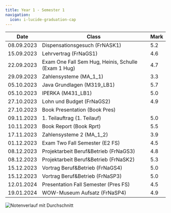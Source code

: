 ```yaml
---
title: Year 1 - Semester 1
navigation:
  icon: i-lucide-graduation-cap
---
```


| Date        | Class                                                         | Mark |
| ----------- | ------------------------------------------------------------- | ---- |
| 08.09.2023  | Dispensationsgesuch (FrNASK1)                                 | 5.2  |
| 15.09.2023  | Lehrvertrag (FrNaGS1)                                         | 4.6  |
| 22.09.2023  | Exam One Fall Sem Hug, Heinis, Schulle (Exam 1 Hug)           | 4.7  |
| 29.09.2023  | Zahlensysteme (MA_1_1)                                        | 3.3  |
| 05.10.2023  | Java Grundlagen (M319_LB1)                                    | 5.7  |
| 05.10.2023  | IPERKA (M431_LB1)                                             | 5.0  |
| 27.10.2023  | Lohn und Budget (FrNaGS2)                                     | 4.9  |
| 27.10.2023  | Book Presentation (Book Pres)                                 |      |
| 09.11.2023  | 1. Teilauftrag (1. Teilauf)                                   | 5.0  |
| 10.11.2023  | Book Report (Book Rprt)                                       | 5.5  |
| 17.11.2023  | Zahlensysteme 2 (MA_1_2)                                      | 3.9  |
| 01.12.2023  | Exam Two Fall Semester (E2 FS)                                | 4.5  |
| 08.12.2023  | Projektarbeit Beruf&Betrieb (FrNaGS3)                         | 4.8  |
| 08.12.2023  | Projektarbeit Beruf&Betrieb (FrNaSK2)                         | 5.3  |
| 15.12.2023  | Vortrag Beruf&Betrieb (FrNaGS4)                               | 5.0  |
| 15.12.2023  | Vortrag Beruf&Betrieb (FrNaSP3)                               | 5.0  |
| 12.01.2024  | Presentation Fall Semester (Pres FS)                          | 4.5  |
| 19.01.2024  | WOW-Museum Aufsatz (FrNaSP4)                                  | 4.9  |

![Notenverlauf mit Durchschnitt](https://quickchart.io/chart?c=%7B%22type%22%3A%22line%22%2C%22data%22%3A%7B%22labels%22%3A%5B%2208.09.2023%22%2C%2215.09.2023%22%2C%2222.09.2023%22%2C%2229.09.2023%22%2C%2205.10.2023%22%2C%2205.10.2023%22%2C%2227.10.2023%22%2C%2209.11.2023%22%2C%2210.11.2023%22%2C%2217.11.2023%22%2C%2201.12.2023%22%2C%2208.12.2023%22%2C%2208.12.2023%22%2C%2215.12.2023%22%2C%2215.12.2023%22%2C%2212.01.2024%22%2C%2219.01.2024%22%5D%2C%22datasets%22%3A%5B%7B%22label%22%3A%22Note%22%2C%22data%22%3A%5B5.2%2C4.6%2C4.7%2C3.3%2C5.7%2C5%2C4.9%2C5%2C5.5%2C3.9%2C4.5%2C4.8%2C5.3%2C5%2C5%2C4.5%2C4.9%5D%2C%22borderColor%22%3A%22%23007bff%22%2C%22backgroundColor%22%3A%22rgba(0%2C123%2C255%2C0.1)%22%2C%22fill%22%3Atrue%7D%5D%7D%2C%22options%22%3A%7B%22plugins%22%3A%7B%22legend%22%3A%7B%22display%22%3Atrue%7D%2C%22annotation%22%3A%7B%22annotations%22%3A%7B%22avgLine%22%3A%7B%22type%22%3A%22line%22%2C%22yMin%22%3A4.811764705882353%2C%22yMax%22%3A4.811764705882353%2C%22borderColor%22%3A%22red%22%2C%22borderWidth%22%3A2%2C%22label%22%3A%7B%22enabled%22%3Atrue%2C%22content%22%3A%22Durchschnitt%22%2C%22position%22%3A%22end%22%7D%7D%7D%7D%7D%2C%22scales%22%3A%7B%22x%22%3A%7B%22title%22%3A%7B%22display%22%3Atrue%2C%22text%22%3A%22Datum%22%7D%7D%2C%22y%22%3A%7B%22title%22%3A%7B%22display%22%3Atrue%2C%22text%22%3A%22Note%22%7D%7D%7D%2C%22title%22%3A%7B%22display%22%3Atrue%2C%22text%22%3A%22Notenverlauf%22%7D%7D%7D&width=600&height=300)